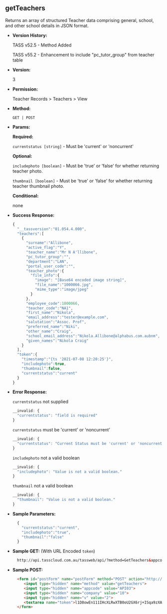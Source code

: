 **getTeachers**
----
  Returns an array of structured Teacher data comprising general, school, and other school details in JSON format.
  
* **Version History:**

  TASS v52.5 - Method Added

  TASS v55.2 - Enhancement to include "pc_tutor_group" from teacher table

* **Version:**

  3

* **Permission:**

  Teacher Records > Teachers > View

* **Method:**

  `GET | POST`
  
*  **Params:**

   **Required:**

   `currentstatus [string]` -  Must be 'current' or 'noncurrent'
   
   **Optional:**

   `includephoto [boolean]` -  Must be 'true' or 'false' for whether returning teacher photo.

   `thumbnail [boolean]` -  Must be 'true' or 'false' for whether returning teacher thumbnail photo.

   **Conditional:**
 
   none

* **Success Response:**

    ```javascript
    {
      "__tassversion":"01.054.4.000",
      "teachers":[
        {
          "surname":"Allibone",
          "active_flag":"Y",
          "teacher_name":"Mr N A'llibone",
          "pc_tutor_group":"",
          "department":"LAN",
          "portal_user_code":"",
          "teacher_photo":{
            "file_info":{
              "image": "[Base64 encoded image string]",
              "file_name":"1000066.jpg",
              "mime_type":"image/jpeg"
            }
          },
          "employee_code":1000066,
          "teacher_code":"NA1",
          "first_name":"Nikola",
          "email_address":"tester@example.com",
          "salutation":"Assoc. Prof",
          "preferred_name":"Niki",
          "other_name":"Craig",
          "school_email_address":"Nikola.Allibone@alphabus.com.aubnm",
          "given_names":"Nikola Craig"
        }
      ],
      "token":{
        "timestamp":"{ts '2021-07-08 12:20:25'}",
        "includephoto":true,
        "thumbnail":false,
        "currentstatus":"current"
      }
    }
    ```
 
* **Error Response:**

    `currentstatus` not supplied
    ```javascript
    __invalid: {
      "currentstatus": "field is required"
    }
    ```

    `currentstatus` must be 'current' or 'noncurrent'
    ```javascript
    __invalid: {
      "currentstatus": "Current Status must be 'current' or 'noncurrent'."
    }
    ```

    `includephoto` not a valid boolean
    ```javascript
    __invalid: {
      "includephoto": "Value is not a valid boolean."
    }
    ```

    `thumbnail` not a valid boolean
    ```javascript
    __invalid: {
      "thumbnail": "Value is not a valid boolean."
    }
    ```
    
* **Sample Parameters:**

  ```javascript
    { 
      "currentstatus":"current",
      "includephoto":"true",
      "thumbnail":"false"
    }
  ```

* **Sample GET:** (With URL Encoded `token`)

  ```HTML
    http://api.tasscloud.com.au/tassweb/api/?method=GetTeachers&appcode=API03&company=10&v=2&token=l1D8owEn111IHcXLRwXTB0oU2GX6rj%2BISqa9zXA8We1Gqx9%2Fzb%2BcbVFartivsDN%2FxGgAIIjtABAYfzYPqTCpLf3gb0nW3h%2FTrPFLMhAdNcVvHD0Gz4FkRj5jRAD1aAGQ
  ```
  
* **Sample POST:**

  ```HTML
    <form id="postForm" name="postForm" method="POST" action="http://api.tasscloud.com.au/tassweb/api/">
       <input type="hidden" name="method" value="getTeachers">
       <input type="hidden" name="appcode" value="API03">
       <input type="hidden" name="company" value="10">
       <input type="hidden" name="v" value="2">
       <textarea name="token">l1D8owEn111IHcXLRwXTB0oU2GX6rj+ISqa9zXA8We1Gqx9/zb+cbVFartivsDN/xGgAIIjtABAYfzYPqTCpLf3gb0nW3h/TrPFLMhAdNcVvHD0Gz4FkRj5jRAD1aAGQ</textarea>
    </form>
  ```
